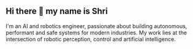 ## Hi there 👋 my name is Shri

I'm an AI and robotics engineer, passionate about building autonomous, performant and safe systems for modern industries. My work lies at the intersection of robotic perception, control and artificial intelligence.
